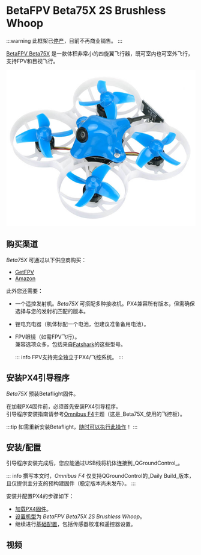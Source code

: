 # BetaFPV Beta75X 2S Brushless Whoop

<Badge type="info" text="已停产" />

:::warning
此框架已[停产](../flight_controller/autopilot_experimental.md)，目前不再商业销售。
:::

[BetaFPV Beta75X](https://betafpv.com/products/beta75x-2s-whoop-quadcopter) 是一款体积非常小的四旋翼飞行器，既可室内也可室外飞行，支持FPV和目视飞行。

![BetaFPV Beta75X](../../assets/hardware/betafpv_beta75x.jpg)

## 购买渠道

_Beta75X_ 可通过以下供应商购买：

- [GetFPV](https://www.getfpv.com/beta75x-2s-brushless-whoop-micro-quadcopter-xt30-frsky.html)
- [Amazon](https://www.amazon.com/BETAFPV-Beta75X-Brushless-Quadcopter-Smartaudio/dp/B07H86XSPW)

此外您还需要：

- 一个遥控发射机。_Beta75X_ 可搭配多种接收机。PX4兼容所有版本，但需确保选择与您的发射机匹配的版本。
- 锂电充电器（机体标配一个电池，但建议准备备用电池）。
- FPV眼镜（如需FPV飞行）。  
  兼容选项众多，包括来自[Fatshark](https://www.fatshark.com/product-page/dominator-v3)的这些型号。

  ::: info
  FPV支持完全独立于PX4/飞控系统。
  :::

## 安装PX4引导程序

_Beta75X_ 预装Betaflight固件。

在加载PX4固件前，必须首先安装PX4引导程序。  
引导程序安装指南请参考[Omnibus F4](../flight_controller/omnibus_f4_sd.md#bootloader)主题（这是_Beta75X_使用的飞控板）。

:::tip
如需重新安装Betaflight，[随时可以执行此操作](../advanced_config/bootloader_update_from_betaflight.md#reinstall-betaflight)！
:::

## 安装/配置

引导程序安装完成后，您应能通过USB线将机体连接到_QGroundControl_。

::: info
撰写本文时，_Omnibus F4_ 仅支持QGroundControl的_Daily Build_版本，且仅提供主分支的预构建固件（稳定版本尚未发布）。
:::

安装并配置PX4的步骤如下：

- [加载PX4固件](../config/firmware.md)。
- [设置机型](../config/airframe.md)为 _BetaFPV Beta75X 2S Brushless Whoop_。
- 继续进行[基础配置](../config/index.md)，包括传感器校准和遥控器设置。

## 视频

<lite-youtube videoid="_-O0kv0Qsh4" title="PX4 running on the BetaFPV Whoop"/>